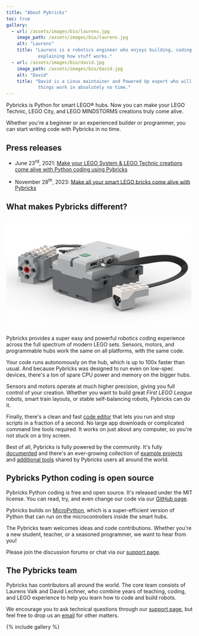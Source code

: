 ```yaml
---
title: "About Pybricks"
toc: true
gallery:
  - url: /assets/images/bio/laurens.jpg
    image_path: /assets/images/bio/laurens.jpg
    alt: "Laurens"
    title: "Laurens is a robotics engineer who enjoys building, coding, and
            explaining how stuff works."
  - url: /assets/images/bio/david.jpg
    image_path: /assets/images/bio/david.jpg
    alt: "David"
    title: "David is a Linux maintainer and Powered Up expert who will make
            things work in absolutely no time."
---
```


Pybricks is Python for smart LEGO® hubs. Now you can make your LEGO Technic,
LEGO City, and LEGO MINDSTORMS creations truly come alive.

Whether you're a beginner or an experienced builder or programmer, you can
start writing code with Pybricks in no time.

## Press releases

- June 23<sup>rd</sup>, 2021: [Make your LEGO System & LEGO Technic creations come alive with Python coding using Pybricks](2021-06-23-lego-system-technic-python)

- November 28<sup>th</sup>, 2023: [Make all your smart LEGO bricks come alive with Pybricks](new-pybricks-blocks)

## What makes Pybricks different?

![](/assets/images/home-compatibility.jpg)

Pybricks provides a super easy and powerful robotics coding experience across
the full spectrum of modern LEGO sets. Sensors, motors, and programmable hubs
work the same on all platforms, with the same code.

Your code runs autonomously on the hub, which is up to 100x faster than usual.
And because Pybricks was designed to run even on low-spec devices, there's
a ton of spare CPU power and memory on the bigger hubs.

Sensors and motors operate at much higher precision, giving you full
control of your creation. Whether you want to build great *First LEGO League*
robots, smart train layouts, or stable self-balancing robots, Pybricks can
do it.

Finally, there's a clean and fast [code editor](https://code.pybricks.com)
that lets you run and stop scripts in a fraction of a second. No large app
downloads or complicated command line tools required. It works on just about
any computer, so you're not stuck on a tiny screen.

Best of all, Pybricks is fully powered by the community. It's fully
[documented](https://docs.pybricks.com/en/latest/) and there's an ever-growing
collection of [example projects](https://pybricks.com/projects/)
and [additional tools](https://github.com/pybricks)
shared by Pybricks users all around the world.

## Pybricks Python coding is open source

Pybricks Python coding is free and open source. It's released under the MIT
license. You can read, try, and even change our code via our [GitHub
page](https://github.com/pybricks/).

Pybricks builds on [MicroPython](http://micropython.org/), which is a
super-efficient version of Python that can run on the microcontrollers
inside the smart hubs.

The Pybricks team welcomes ideas and code contributions. Whether you're a new
student, teacher, or a seasoned programmer, we want to hear from you!

Please join the discussion forums or chat via
our [support page](https://github.com/pybricks/support).

## The Pybricks team

Pybricks has contributors all around the world. The core team consists of
Laurens Valk and David Lechner, who combine years of teaching, coding, and LEGO
experience to help you learn how to code and build robots.

We encourage you to ask technical questions through
our [support page](https://github.com/pybricks/support), but feel free to
drop us an [email](mailto:team@pybricks.com) for other matters.

{% include gallery %}
